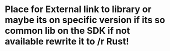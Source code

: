 # Place for External link to library or maybe its on specific version if its so common lib on the SDK if not available rewrite it to /r Rust!